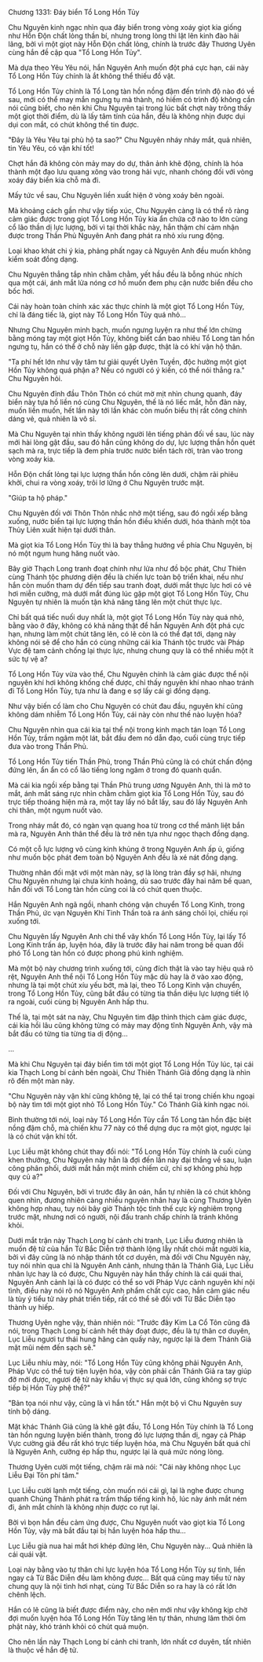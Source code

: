 




Chương 1331: Đáy biển Tổ Long Hồn Tủy


Chu Nguyên kinh ngạc nhìn qua đáy biển trong vòng xoáy giọt kia giống như Hỗn Độn chất lỏng thần bí, nhưng trong lòng thì lật lên kinh đào hải lãng, bởi vì một giọt này Hỗn Độn chất lỏng, chính là trước đây Thương Uyên cùng hắn đề cập qua "Tổ Long Hồn Tủy".

Mà dựa theo Yêu Yêu nói, hắn Nguyên Anh muốn đột phá cực hạn, cái này Tổ Long Hồn Tủy chính là ắt không thể thiếu đồ vật.

Tổ Long Hồn Tủy chính là Tổ Long tàn hồn nồng đậm đến trình độ nào đó về sau, mới có thể may mắn ngưng tụ mà thành, nó hiếm có trình độ không cần nói cũng biết, cho nên khi Chu Nguyên tại trong lúc bất chợt này trông thấy một giọt thời điểm, dù là lấy tâm tính của hắn, đều là không nhịn được dụi dụi con mắt, có chút không thể tin được.

"Đây là Yêu Yêu tại phù hộ ta sao?" Chu Nguyên nháy nháy mắt, quả nhiên, tin Yêu Yêu, có vận khí tốt!

Chợt hắn đã không còn mảy may do dự, thân ảnh khẽ động, chính là hóa thành một đạo lưu quang xông vào trong hải vực, nhanh chóng đối với vòng xoáy đáy biển kia chỗ mà đi.

Mấy tức về sau, Chu Nguyên liền xuất hiện ở vòng xoáy bên ngoài.

Mà khoảng cách gần như vậy tiếp xúc, Chu Nguyên càng là có thể rõ ràng cảm giác được trong giọt Tổ Long Hồn Tủy kia ẩn chứa cỡ nào to lớn cùng cổ lão thần dị lực lượng, bởi vì tại thời khắc này, hắn thậm chí cảm nhận được trong Thần Phủ Nguyên Anh đang phát ra nhỏ xíu rung động.

Loại khao khát chi ý kia, phảng phất ngay cả Nguyên Anh đều muốn không kiểm soát đồng dạng.

Chu Nguyên thẳng tắp nhìn chằm chằm, yết hầu đều là bỗng nhúc nhích qua một cái, ánh mắt lửa nóng cơ hồ muốn đem phụ cận nước biển đều cho bốc hơi.

Cái này hoàn toàn chính xác xác thực chính là một giọt Tổ Long Hồn Tủy, chỉ là đáng tiếc là, giọt này Tổ Long Hồn Tủy quá nhỏ...

Nhưng Chu Nguyên minh bạch, muốn ngưng luyện ra như thế lớn chừng bằng móng tay một giọt Hồn Tủy, không biết cần bao nhiêu Tổ Long tàn hồn ngưng tụ, hắn có thể ở chỗ này liền gặp được, thật là có khí vận hộ thân.

"Ta phí hết lớn như vậy tâm tư giải quyết Uyên Tuyền, độc hưởng một giọt Hồn Tủy không quá phận a? Nếu có người có ý kiến, có thể nói thẳng ra." Chu Nguyên hỏi.

Chu Nguyên đỉnh đầu Thôn Thôn có chút mờ mịt nhìn chung quanh, đáy biển này tựa hồ liền nó cùng Chu Nguyên, thế là nó liếc mắt, hỗn đản này, muốn liền muốn, hết lần này tới lần khác còn muốn biểu thị rất công chính dáng vẻ, quả nhiên là vô sỉ.

Mà Chu Nguyên tại nhìn thấy không người lên tiếng phản đối về sau, lúc này mới hài lòng gật đầu, sau đó hắn cũng không do dự, lực lượng thần hồn quét sạch mà ra, trực tiếp là đem phía trước nước biển tách rời, tràn vào trong vòng xoáy kia.

Hỗn Độn chất lỏng tại lực lượng thần hồn cõng lên dưới, chậm rãi phiêu khởi, chui ra vòng xoáy, trôi lơ lững ở Chu Nguyên trước mặt.

"Giúp ta hộ pháp."

Chu Nguyên đối với Thôn Thôn nhắc nhở một tiếng, sau đó ngồi xếp bằng xuống, nước biển tại lực lượng thần hồn điều khiển dưới, hóa thành một tòa Thủy Liên xuất hiện tại dưới thân.

Mà giọt kia Tổ Long Hồn Tủy thì là bay thẳng hướng về phía Chu Nguyên, bị nó một ngụm hung hăng nuốt vào.

Bây giờ Thạch Long tranh đoạt chính như lửa như đồ bộc phát, Chư Thiên cùng Thánh tộc phương diện đều là chiến lực toàn bộ triển khai, nếu như hắn còn muốn tham dự đến tiếp sau tranh đoạt, dưới mắt thực lực hơi có vẻ hơi miễn cưỡng, mà dưới mắt đúng lúc gặp một giọt Tổ Long Hồn Tủy, Chu Nguyên tự nhiên là muốn tận khả năng tăng lên một chút thực lực.

Chỉ bất quá tiếc nuối duy nhất là, một giọt Tổ Long Hồn Tủy này quá nhỏ, bằng vào ở đây, không có khả năng thật để hắn Nguyên Anh đột phá cực hạn, nhưng làm một chút tăng lên, có lẽ còn là có thể đạt tới, dạng này không nói sẽ để cho hắn có cùng những cái kia Thánh tộc trước vài Pháp Vực đệ tam cảnh chống lại thực lực, nhưng chung quy là có thể nhiều một ít sức tự vệ a?

Tổ Long Hồn Tủy vừa vào thể, Chu Nguyên chính là cảm giác được thể nội nguyên khí hơi không khống chế được, chỉ thấy nguyên khí nhao nhao tránh đi Tổ Long Hồn Tủy, tựa như là đang e sợ lấy cái gì đồng dạng.

Như vậy biến cố làm cho Chu Nguyên có chút đau đầu, nguyên khí cũng không dám nhiễm Tổ Long Hồn Tủy, cái này còn như thế nào luyện hóa?

Chu Nguyên nhìn qua cái kia tại thể nội trong kinh mạch tán loạn Tổ Long Hồn Tủy, trầm ngâm một lát, bắt đầu đem nó dẫn đạo, cuối cùng trực tiếp đưa vào trong Thần Phủ.

Tổ Long Hồn Tủy tiến Thần Phủ, trong Thần Phủ cũng là có chút chấn động đứng lên, ẩn ẩn có cổ lão tiếng long ngâm ở trong đó quanh quẩn.

Mà cái kia ngồi xếp bằng tại Thần Phủ trung ương Nguyên Anh, thì là mở to mắt, ánh mắt sáng rực nhìn chằm chằm giọt kia Tổ Long Hồn Tủy, sau đó trực tiếp thoáng hiện mà ra, một tay lấy nó bắt lấy, sau đó lấy Nguyên Anh chi thân, một ngụm nuốt vào.

Trong nháy mắt đó, có ngàn vạn quang hoa từ trong cơ thể mãnh liệt bắn mà ra, Nguyên Anh thân thể đều là trở nên tựa như ngọc thạch đồng dạng.

Có một cỗ lực lượng vô cùng kinh khủng ở trong Nguyên Anh ấp ủ, giống như muốn bộc phát đem toàn bộ Nguyên Anh đều là xé nát đồng dạng.

Thường nhân đối mặt với một màn này, sợ là lòng tràn đầy sợ hãi, nhưng Chu Nguyên nhưng lại chưa kinh hoảng, dù sao trước đây hai năm bế quan, hắn đối với Tổ Long tàn hồn cũng coi là có chút quen thuộc.

Hắn Nguyên Anh ngã ngồi, nhanh chóng vận chuyển Tổ Long Kinh, trong Thần Phủ, ức vạn Nguyên Khí Tinh Thần toả ra ánh sáng chói lọi, chiếu rọi xuống tới.

Chu Nguyên lấy Nguyên Anh chi thể vây khốn Tổ Long Hồn Tủy, lại lấy Tổ Long Kinh trấn áp, luyện hóa, đây là trước đây hai năm trong bế quan đối phó Tổ Long tàn hồn có được phong phú kinh nghiệm.

Mà một bộ này chương trình xuống tới, cũng đích thật là vào tay hiệu quả rõ rệt, Nguyên Anh thể nội Tổ Long Hồn Tủy mặc dù hay là ở vào xao động, nhưng là tại một chút xíu yếu bớt, mà lại, theo Tổ Long Kinh vận chuyển, trong Tổ Long Hồn Tủy, cũng bắt đầu có từng tia thần diệu lực lượng tiết lộ ra ngoài, cuối cùng bị Nguyên Anh hấp thu.

Thế là, tại một sát na này, Chu Nguyên tim đập thình thịch cảm giác được, cái kia hồi lâu cũng không từng có mảy may động tĩnh Nguyên Anh, vậy mà bắt đầu có từng tia từng tia dị động...

...

Mà khi Chu Nguyên tại đáy biển tìm tới một giọt Tổ Long Hồn Tủy lúc, tại cái kia Thạch Long bí cảnh bên ngoài, Chư Thiên Thánh Giả đồng dạng là nhìn rõ đến một màn này.

"Chu Nguyên này vận khí cũng không tệ, lại có thể tại trong chiến khu ngoại bộ này tìm tới một giọt nhỏ Tổ Long Hồn Tủy." Có Thánh Giả kinh ngạc nói.

Bình thường tới nói, loại này Tổ Long Hồn Tủy cần Tổ Long tàn hồn đặc biệt nồng đậm chỗ, mà chiến khu 77 này có thể dựng dục ra một giọt, ngược lại là có chút vận khí tốt.

Lục Liễu mặt không chút thay đổi nói: "Tổ Long Hồn Tủy chính là cuối cùng khen thưởng, Chu Nguyên này hẳn là đợi đến lần này đại thắng về sau, luận công phân phối, dưới mắt hắn một mình chiếm cứ, chỉ sợ không phù hợp quy củ a?"

Đối với Chu Nguyên, bởi vì trước đây ân oán, hắn tự nhiên là có chút không quen nhìn, đương nhiên càng nhiều nguyên nhân hay là cùng Thương Uyên không hợp nhau, tuy nói bây giờ Thánh tộc tình thế cực kỳ nghiêm trọng trước mặt, nhưng nơi có người, nội đấu tranh chấp chính là tránh không khỏi.

Dưới mắt trận này Thạch Long bí cảnh chi tranh, Lục Liễu đương nhiên là muốn đệ tử của hắn Từ Bắc Diễn trở thành lộng lẫy nhất chói mắt người kia, bởi vì đây cũng là nó nhập thánh tốt cơ duyên, mà đối với Chu Nguyên này, tuy nói nhìn qua chỉ là Nguyên Anh cảnh, nhưng thân là Thánh Giả, Lục Liễu nhãn lực hay là có được, Chu Nguyên này hắn thấy chính là cái quái thai, Nguyên Anh cảnh lại là có được có thể so với Pháp Vực cảnh nguyên khí nội tình, điều này nói rõ nó Nguyên Anh phẩm chất cực cao, hắn cảm giác nếu là tùy ý tiểu tử này phát triển tiếp, rất có thể sẽ đối với Từ Bắc Diễn tạo thành uy hiếp.

Thương Uyên nghe vậy, thản nhiên nói: "Trước đây Kim La Cổ Tôn cũng đã nói, trong Thạch Long bí cảnh hết thảy đoạt được, đều là tự thân cơ duyên, Lục Liễu ngươi tư thái hung hăng càn quấy này, ngược lại là đem Thánh Giả mặt mũi ném đến sạch sẽ."

Lục Liễu nhíu mày, nói: "Tổ Long Hồn Tủy cũng không phải Nguyên Anh, Pháp Vực có thể tuỳ tiện luyện hóa, vậy còn phải cần Thánh Giả ra tay giúp đỡ mới được, ngươi đệ tử này khẩu vị thực sự quá lớn, cũng không sợ trực tiếp bị Hồn Tủy phệ thể?"

"Bản tọa nói như vậy, cũng là vì hắn tốt." Hắn một bộ vì Chu Nguyên suy tính bộ dáng.

Mặt khác Thánh Giả cũng là khẽ gật đầu, Tổ Long Hồn Tủy chính là Tổ Long tàn hồn ngưng luyện biến thành, trong đó lực lượng thần dị, ngay cả Pháp Vực cường giả đều rất khó trực tiếp luyện hóa, mà Chu Nguyên bất quá chỉ là Nguyên Anh, cưỡng ép hấp thu, ngược lại là quá mức nóng lòng.

Thương Uyên cười một tiếng, chậm rãi mà nói: "Cái này không nhọc Lục Liễu Đại Tôn phí tâm."

Lục Liễu cười lạnh một tiếng, còn muốn nói cái gì, lại là nghe được chung quanh Chúng Thánh phát ra trầm thấp tiếng kinh hô, lúc này ánh mắt ném đi, ánh mắt chính là không nhịn được co rụt lại.

Bởi vì bọn hắn đều cảm ứng được, Chu Nguyên nuốt vào giọt kia Tổ Long Hồn Tủy, vậy mà bắt đầu tại bị hắn luyện hóa hấp thu...

Lục Liễu già nua hai mắt hơi khép đứng lên, Chu Nguyên này... Quả nhiên là cái quái vật.

Loại này bằng vào tự thân chi lực luyện hóa Tổ Long Hồn Tủy sự tình, liền ngay cả Từ Bắc Diễn đều làm không được... Bất quá cũng may tiểu tử này chung quy là nội tình hơi nhạt, cùng Từ Bắc Diễn so ra hay là có rất lớn chênh lệch.

Hắn có lẽ cũng là biết được điểm này, cho nên mới như vậy không kịp chờ đợi muốn luyện hóa Tổ Long Hồn Tủy tăng lên tự thân, nhưng lâm thời ôm phật này, khó tránh khỏi có chút quá muộn.

Cho nên lần này Thạch Long bí cảnh chi tranh, lớn nhất cơ duyên, tất nhiên là thuộc về hắn đệ tử.




